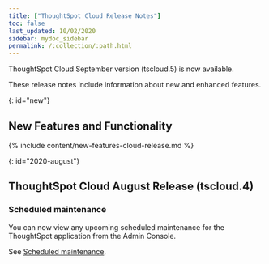 ```yaml
---
title: ["ThoughtSpot Cloud Release Notes"]
toc: false
last_updated: 10/02/2020
sidebar: mydoc_sidebar
permalink: /:collection/:path.html
---
```


ThoughtSpot Cloud September version (tscloud.5)  is now available.

These release notes include information about new and enhanced features.

{: id="new"}
## New Features and Functionality

{% include content/new-features-cloud-release.md %}

{: id="2020-august"}
## ThoughtSpot Cloud August Release (tscloud.4)

<h3>Scheduled maintenance</h3>
You can now view any upcoming scheduled maintenance for the ThoughtSpot application from the Admin Console.
<br />

See <a href="{{ site.baseurl }}/admin/ts-cloud/scheduled-maintenance.html">Scheduled maintenance</a>.
